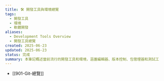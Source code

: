 ```yaml
---
title: 🛠️ 開發工具與環境總覽
tags:
  - 開發工具
  - 環境
  - 軟體開發
aliases:
  - Development Tools Overview
  - 開發工具總覽
created: 2025-06-23
updated: 2025-06-23
status: 完成
summary: 本筆記概述當前流行的開發工具和環境，涵蓋編輯器、版本控制、包管理器和測試工具，幫助開發者選擇合適的工具。
---
```


- [[901-Git-總覽]]

